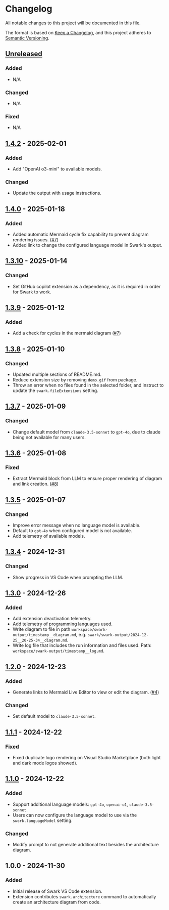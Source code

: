 # Changelog

All notable changes to this project will be documented in this file.

The format is based on [Keep a Changelog](https://keepachangelog.com/en/1.0.0/),
and this project adheres to [Semantic Versioning](https://semver.org/spec/v2.0.0.html).

## [Unreleased](https://github.com/swark-io/swark/compare/v1.4.2...main)

### Added

-   N/A

### Changed

-   N/A

### Fixed

-   N/A

## [1.4.2](https://github.com/swark-io/swark/compare/v1.4.0...v1.4.2) - 2025-02-01

### Added

-   Add "OpenAI o3-mini" to available models.

### Changed

-   Update the output with usage instructions.

## [1.4.0](https://github.com/swark-io/swark/compare/v1.3.10...v1.4.0) - 2025-01-18

### Added

-   Added automatic Mermaid cycle fix capability to prevent diagram rendering issues. ([#7](https://github.com/swark-io/swark/issues/7))
-   Added link to change the configured language model in Swark's output.

## [1.3.10](https://github.com/swark-io/swark/compare/v1.3.9...v1.3.10) - 2025-01-14

### Changed

-   Set GitHub copilot extension as a dependency, as it is required in order for Swark to work.

## [1.3.9](https://github.com/swark-io/swark/compare/v1.3.8...v1.3.9) - 2025-01-12

### Added

-   Add a check for cycles in the mermaid diagram ([#7](https://github.com/swark-io/swark/issues/7))

## [1.3.8](https://github.com/swark-io/swark/compare/v1.3.7...v1.3.8) - 2025-01-10

### Changed

-   Updated multiple sections of README.md.
-   Reduce extension size by removing `demo.gif` from package.
-   Throw an error when no files found in the selected folder, and instruct to update the `swark.fileExtensions` setting.

## [1.3.7](https://github.com/swark-io/swark/compare/v1.3.6...v1.3.7) - 2025-01-09

### Changed

-   Change default model from `claude-3.5-sonnet` to `gpt-4o`, due to claude being not available for many users.

## [1.3.6](https://github.com/swark-io/swark/compare/v1.3.5...v1.3.6) - 2025-01-08

### Fixed

-   Extract Mermaid block from LLM to ensure proper rendering of diagram and link creation. ([#8](https://github.com/swark-io/swark/issues/8))

## [1.3.5](https://github.com/swark-io/swark/compare/v1.3.4...v1.3.5) - 2025-01-07

### Changed

-   Improve error message when no language model is available.
-   Default to `gpt-4o` when configured model is not available.
-   Add telemetry of available models.

## [1.3.4](https://github.com/swark-io/swark/compare/v1.3.0...v1.3.4) - 2024-12-31

### Changed

-   Show progress in VS Code when prompting the LLM.

## [1.3.0](https://github.com/swark-io/swark/compare/v1.2.0...v1.3.0) - 2024-12-26

### Added

-   Add extension deactivation telemetry.
-   Add telemetry of programming languages used.
-   Write diagram to file in path `workspace/swark-output/timestamp__diagram.md`, e.g. `swark/swark-output/2024-12-25__20-25-34__diagram.md`.
-   Write log file that includes the run information and files used. Path: `workspace/swark-output/timestamp__log.md`.

## [1.2.0](https://github.com/swark-io/swark/compare/v1.1.1...v1.2.0) - 2024-12-23

### Added

-   Generate links to Mermaid Live Editor to view or edit the diagram. ([#4](https://github.com/swark-io/swark/issues/4))

### Changed

-   Set default model to `claude-3.5-sonnet`.

## [1.1.1](https://github.com/swark-io/swark/compare/v1.1.0...v1.1.1) - 2024-12-22

### Fixed

-   Fixed duplicate logo rendering on Visual Studio Marketplace (both light and dark mode logos showed).

## [1.1.0](https://github.com/swark-io/swark/compare/ee950ecbff51bed7e65e2e008767fec5a235c953...v1.1.0) - 2024-12-22

### Added

-   Support additional language models: `gpt-4o`, `openai-o1`, `claude-3.5-sonnet`.
-   Users can now configure the language model to use via the `swark.languageModel` setting.

### Changed

-   Modify prompt to not generate additional text besides the architecture diagram.

## 1.0.0 - 2024-11-30

### Added

-   Initial release of Swark VS Code extension.
-   Extension contributes `swark.architecture` command to automatically create an architecture diagram from code.
